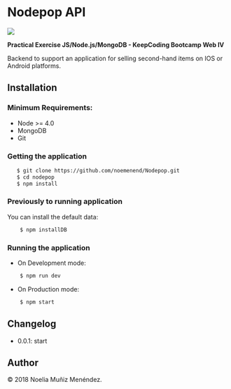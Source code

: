 # Nodepop API


![](https://encrypted-tbn0.gstatic.com/images?q=tbn:ANd9GcRYrnMZSLhIMSnI-eY54gTfYjgIolAITNrP1rnugcd0RvxH_4FjIg)

**Practical Exercise JS/Node.js/MongoDB - KeepCoding Bootcamp Web IV**

Backend to support an application for selling second-hand items on IOS or Android platforms.

## Installation

### Minimum Requirements:

- Node >= 4.0
- MongoDB
- Git

### Getting the application
 ```Bash
	$ git clone https://github.com/noemenend/Nodepop.git
	$ cd nodepop
	$ npm install
```

### Previously to running application

You can install the default data:
```Bash
	$ npm installDB
```

### Running the application

- On Development mode:
```Bash
	$ npm run dev
```

- On Production mode:
```Bash
	$ npm start
```

## Changelog

* 0.0.1: start


## Author

&copy; 2018 Noelia Muñiz Menéndez.
